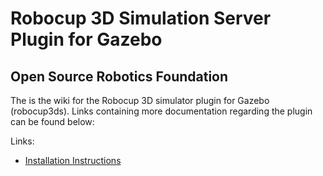 # Robocup 3D Simulation Server Plugin for Gazebo #
## Open Source Robotics Foundation ##

The is the wiki for the Robocup 3D simulator plugin for Gazebo (robocup3ds). Links containing more documentation regarding the plugin can be found below:

Links:

* [Installation Instructions](https://bitbucket.org/osrf/robocup3ds/wiki/Installation%20Instructions)

